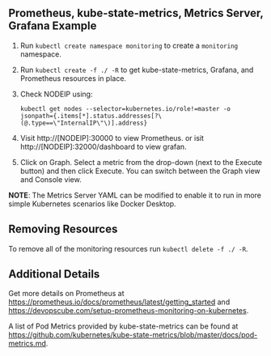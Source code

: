 ## Prometheus, kube-state-metrics, Metrics Server, Grafana Example

1. Run `kubectl create namespace monitoring` to create a `monitoring` namespace.
2. Run `kubectl create -f ./ -R` to get kube-state-metrics, Grafana, and Prometheus resources in place.
3. Check NODEIP using: 
   
   `kubectl get nodes --selector=kubernetes.io/role!=master -o jsonpath={.items[*].status.addresses[?\(@.type==\"InternalIP\"\)].address}`
   
5. Visit http://[NODEIP]:30000 to view Prometheus. or isit http://[NODEIP]:32000/dashboard to view grafan.
6. Click on Graph. Select a metric from the drop-down (next to the Execute button) and then click Execute. You can switch between the Graph view and Console view.


**NOTE**: The Metrics Server YAML can be modified to enable it to run in more simple Kubernetes scenarios like Docker Desktop.


## Removing Resources

To remove all of the monitoring resources run `kubectl delete -f ./ -R`.

## Additional Details

Get more details on Prometheus at https://prometheus.io/docs/prometheus/latest/getting_started and https://devopscube.com/setup-prometheus-monitoring-on-kubernetes.

A list of Pod Metrics provided by kube-state-metrics can be found at https://github.com/kubernetes/kube-state-metrics/blob/master/docs/pod-metrics.md. 

